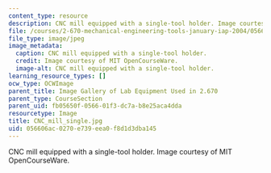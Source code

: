 ```yaml
---
content_type: resource
description: CNC mill equipped with a single-tool holder. Image courtesy of MIT OpenCourseWare.
file: /courses/2-670-mechanical-engineering-tools-january-iap-2004/056606ac0270e739eea0f8d1d3dba145_CNC_mill_single.jpg
file_type: image/jpeg
image_metadata:
  caption: CNC mill equipped with a single-tool holder.
  credit: Image courtesy of MIT OpenCourseWare.
  image-alt: CNC mill equipped with a single-tool holder.
learning_resource_types: []
ocw_type: OCWImage
parent_title: Image Gallery of Lab Equipment Used in 2.670
parent_type: CourseSection
parent_uid: fb05650f-0566-01f3-dc7a-b8e25aca4dda
resourcetype: Image
title: CNC_mill_single.jpg
uid: 056606ac-0270-e739-eea0-f8d1d3dba145
---
```

CNC mill equipped with a single-tool holder. Image courtesy of MIT OpenCourseWare.

